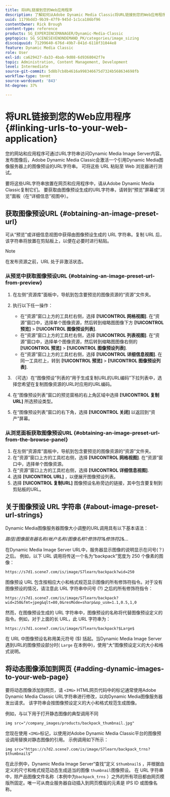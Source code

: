 ```yaml
---
title: 将URL链接到您的Web应用程序
description: 了解如何从Adobe Dynamic Media Classic将URL链接到您的Web应用程序。
uuid: 1179bdd3-9b39-47f9-945d-1c1ca186bf96
contentOwner: Rick Brough
content-type: reference
products: SG_EXPERIENCEMANAGER/Dynamic-Media-Classic
geptopics: SG_SCENESEVENONDEMAND_PK/categories/image_sizing
discoiquuid: 71299640-676d-49b7-841d-6118f31044e8
feature: Dynamic Media Classic
role: User
exl-id: ca629427-da33-4bab-9d08-6d9368042f7e
topic: Administration, Content Management, Development
level: Intermediate
source-git-commit: 5d8b7cb8b4616a998346675d7324b568634698fb
workflow-type: tm+mt
source-wordcount: '843'
ht-degree: 37%

---
```


# 将URL链接到您的Web应用程序{#linking-urls-to-your-web-application}

您的网站和应用程序可通过URL字符串访问Dynamic Media Image Server内容。 发布图像后，Adobe Dynamic Media Classic会激活一个引用Dynamic Media图像服务器上的图像预设的URL字符串。 可将这些 URL 粘贴至 Web 浏览器进行测试。

要将这些URL字符串放置在网页和应用程序中，请从Adobe Dynamic Media Classic复制它们。 要获取由图像预设生成的URL字符串，请转到“预览”屏幕或“浏览”面板（在“详细信息”视图中）。

## 获取图像预设URL {#obtaining-an-image-preset-url}

可从“预览”或详细信息视图中获得由图像预设生成的 URL 字符串。复制 URL 后，该字符串将放置在剪贴板上，以便在必要时进行粘贴。

>[!NOTE]
>
>在发布资源之前，URL 处于非激活状态。

### 从预览中获取图像预设URL {#obtaining-an-image-preset-url-from-preview}

1. 在左侧“资源库”面板中，导航到包含要预览的图像资源的“资源”文件夹。
1. 执行以下任一操作：

   * 在“资源”窗口上方的工具栏右侧，选择 **[!UICONTROL 网格视图]**. 在“资源”窗口中，选择单个图像资源，然后转到缩略图图像下方 **[!UICONTROL 预览]** > **[!UICONTROL 图像预设列表]**.
   * 在“资源”窗口上方的工具栏右侧，选择 **[!UICONTROL 列表视图]**. 在“资源”窗口中，选择单个图像资源，然后转到缩略图图像右侧的 **[!UICONTROL 预览]** > **[!UICONTROL 图像预设列表]**.
   * 在“资源”窗口上方的工具栏右侧，选择 **[!UICONTROL 详细信息视图]**. 在同一工具栏上，转到 **[!UICONTROL 预览]** > **[!UICONTROL 图像预设列表]**.

1. （可选）在“图像预设”列表的“用于生成复制URL的URL编码”下拉列表中，选择您希望在复制图像资源的URL时应用的URL编码。
1. 在“图像预设列表”窗口的预览窗格的右上角区域中选择 **[!UICONTROL 复制URL]** 所选预设类型。
1. 在“图像预设列表”窗口的右下角，选择 **[!UICONTROL 关闭]** 以返回到“资产”屏幕。

### 从浏览面板获取图像预设URL {#obtaining-an-image-preset-url-from-the-browse-panel}

1. 在左侧“资源库”面板中，导航到包含要预览的图像资源的“资源”文件夹。
1. 在“资源”窗口上方的工具栏右侧，选择 **[!UICONTROL 网格视图]**. 在“资源”窗口中，选择单个图像资源。
1. 在“资源”窗口上方的工具栏右侧，选择 **[!UICONTROL 详细信息视图]**.
1. 选择 **[!UICONTROL URL]** ，以便展开图像预设列表。
1. 选择 **[!UICONTROL 复制URL]** 图像预设名称旁边的链接，其中包含要复制到剪贴板的URL。

## 关于图像预设 URL 字符串 {#about-image-preset-url-strings}

Dynamic Media图像服务器图像大小调整的URL调用具有以下基本语法：

*路径*/*图像服务器名称*/*帐户名称*/*图像名称*?*修饰符1*&amp;*修饰符2*&amp;...

在Dynamic Media Image Server URL中，服务器显示图像的说明显示在问号(？)之后。 例如，以下 URL 调用将传送一个名为“backpack”宽度为 250 个像素的图像：

```as3
https://s7d1.scene7.com/is/image/S7learn/backpack?wid=250
```

图像预设 URL 包含按相应大小和格式规范显示图像的所有修饰符指令。对于没有图像预设的情况，请注意此 URL 字符串中问号 (?) 之后的所有修饰符指令：

```as3
https://s7d1.scene7.com/is/image/S7learn/backpack?wid=250&fmt=jpeg&qlt=80,0&resMode=sharp&op_usm=1.1,0.5,1,0
```

然而，在图像预设生成的 URL 字符串中，图像预设的名称将代替图像预设定义的指令。例如，对于上面的长 URL，此 URL 字符串为：

```as3
https://s7d1.scene7.com/is/image/S7learn/backpack?$Large$
```

在 URL 中图像预设名称用美元符号 ($) 括起。当Dynamic Media Image Server遇到URL的图像预设部分时( `Large` 在本例中)，使用“大”图像预设定义的大小和格式说明。

## 将动态图像添加到网页 {#adding-dynamic-images-to-your-web-page}

要将动态图像添加到网页，请 `<IMG>` HTML网页代码中的标记通常使用Adobe Dynamic Media Classic URL字符串进行修改，以向Dynamic Media图像服务器发出请求。 该字符串会按图像预设定义的大小和格式规范生成图像。

例如，与以下用于打开静态图像的典型调用不同

```as3
img src="/company_images/products/backpack_thumbnail.jpg"
```

您现在使用 `<IMG>`标记，以使用对Adobe Dynamic Media Classic平台的图像预设调用替换对静态图像的引用。 示例调用如下所示：

```as3
img src="https://s7d2.scene7.com/is/image/S7learn/backpack_trns?$thumbnail$”
```

在此示例中，Dynamic Media Image Server“查找”定义 `$thumbnail$` ，并根据由定义的尺寸和格式规范动态生成适当的图像 `thumbnail`图像预设。 在 URL 字符串中，除产品图像文件名称（本例中为`backpack_trns` ）之外的所有项目都由网页模版所固定。唯一可从商业服务器自动插入到网页模版的元素是 IPS ID 或图像名称。
